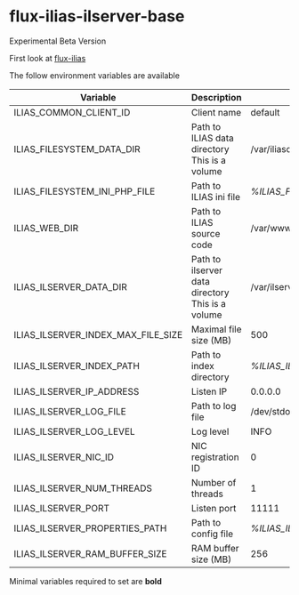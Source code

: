 # flux-ilias-ilserver-base

Experimental Beta Version

First look at [flux-ilias](https://github.com/fluxapps/flux-ilias)

The follow environment variables are available

| Variable | Description | Default value |
| -------- | ----------- | ------------- |
| ILIAS_COMMON_CLIENT_ID | Client name | default |
| ILIAS_FILESYSTEM_DATA_DIR | Path to ILIAS data directory<br>This is a volume | /var/iliasdata |
| ILIAS_FILESYSTEM_INI_PHP_FILE | Path to ILIAS ini file | *%ILIAS_FILESYSTEM_DATA_DIR%*/ilias.ini.php |
| ILIAS_WEB_DIR | Path to ILIAS source code | /var/www/html |
| ILIAS_ILSERVER_DATA_DIR | Path to ilserver data directory<br>This is a volume | /var/ilserverdata |
| ILIAS_ILSERVER_INDEX_MAX_FILE_SIZE | Maximal file size (MB) | 500 |
| ILIAS_ILSERVER_INDEX_PATH | Path to index directory | *%ILIAS_ILSERVER_DATA_DIR%*/index |
| ILIAS_ILSERVER_IP_ADDRESS | Listen IP | 0.0.0.0 |
| ILIAS_ILSERVER_LOG_FILE | Path to log file | /dev/stdout |
| ILIAS_ILSERVER_LOG_LEVEL | Log level | INFO |
| ILIAS_ILSERVER_NIC_ID | NIC registration ID | 0 |
| ILIAS_ILSERVER_NUM_THREADS | Number of threads | 1 |
| ILIAS_ILSERVER_PORT | Listen port | 11111 |
| ILIAS_ILSERVER_PROPERTIES_PATH | Path to config file | *%ILIAS_ILSERVER_DATA_DIR%*/ilserver.properties |
| ILIAS_ILSERVER_RAM_BUFFER_SIZE | RAM buffer size (MB) | 256 |

Minimal variables required to set are **bold**
